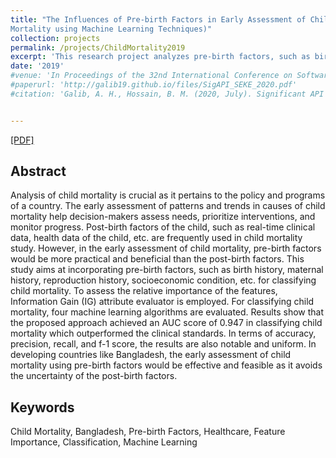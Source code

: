 ```yaml
---
title: "The Influences of Pre-birth Factors in Early Assessment of Child
Mortality using Machine Learning Techniques)"
collection: projects
permalink: /projects/ChildMortality2019
excerpt: 'This research project analyzes pre-birth factors, such as birth history, maternal history, reproduction history, socio-economic condition, etc. for the early classification of child mortality. Manuscript in Preparation.'
date: '2019'
#venue: 'In Proceedings of the 32nd International Conference on Software Engineering Knowledge Engineering, 2020 (SEKE 2020)'
#paperurl: 'http://galib19.github.io/files/SigAPI_SEKE_2020.pdf'
#citation: 'Galib, A. H., Hossain, B. M. (2020, July). Significant API Calls in Android Malware Detection (Using Feature Selection Techniques and Correlation Based Feature Elimination). In Proceedings of the 32nd International Conference on Software Engineering Knowledge Engineering (pp.566-571).'


---
```


[[PDF]](http://galib19.github.io/files/ChildMortality2019.pdf)
## Abstract 

Analysis of child mortality is crucial as it pertains to the policy and programs of a
country. The early assessment of patterns and trends in causes of child mortality
help decision-makers assess needs, prioritize interventions, and monitor progress.
Post-birth factors of the child, such as real-time clinical data, health data of the
child, etc. are frequently used in child mortality study. However, in the early
assessment of child mortality, pre-birth factors would be more practical and
beneficial than the post-birth factors. This study aims at incorporating pre-birth
factors, such as birth history, maternal history, reproduction history, socioeconomic condition, etc. for classifying child mortality. To assess the relative
importance of the features, Information Gain (IG) attribute evaluator is employed.
For classifying child mortality, four machine learning algorithms are evaluated.
Results show that the proposed approach achieved an AUC score of 0.947 in
classifying child mortality which outperformed the clinical standards. In terms of
accuracy, precision, recall, and f-1 score, the results are also notable and uniform.
In developing countries like Bangladesh, the early assessment of child mortality
using pre-birth factors would be effective and feasible as it avoids the uncertainty
of the post-birth factors.

## Keywords 

Child Mortality, Bangladesh, Pre-birth Factors, Healthcare, Feature
Importance, Classification, Machine Learning